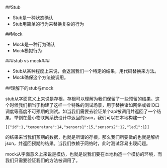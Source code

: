 ##Stub

 - Stub是一种状态确认
 - Stub用简单的行为来替换复杂的行为

##Mock

 - Mock是一种行为确认
 - Mock模拟行为

###stub vs mock###

 - Stub从某种程度上来说，会返回我们一个特定的结果，用代码替换来方法。
 - Mock确保这个方法被调用。

##理解下的stub与mock

stub从字面意义上来说是存根，存根可以理解为我们保留了一些预留的结果。这个时候我们相当于构建了这样一个特殊的测试场景，用于替换诸如网络或者IO口调度等高度不可预期的测试。如当我们需要去验证某个api被调用并返回了一个结果，举例在最小物联网系统设计中返回的json，我们可以在本地构建一个

    [{"id":1,"temperature":14,"sensors1":15,"sensors2":12,"led1":1}]
    
的结果来当我们预期的数据，也就是所谓的存根。那么我们所要做的也就是解析json，并返回预期的结果。当我们依赖于网络时，此时测试容易出现问题。

mock从字面意义上来说是模仿，也就是说我们要在本地构造一个模仿的环境，而我们只需要验证我们的方法被调用了。